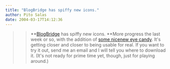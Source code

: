 ```yaml
---
title: "BlogBridge has spiffy new icons."
author: Pito Salas
date: 2004-03-17T14:12:36
---
```



>>

>> **[BlogBridge](<http://www.blogbridge.com>) has spiffy new icons. **More
progress the last week or so, with the addition of [some nicenew eye
candy](<http://www.blogbridge.com/images/blogbridge.jpg>). It's getting closer
and closer to being usable for real. If you want to try it out, send me an
email and I will tell you where to download it. (It's not ready for prime time
yet, though, just for playing around.)


